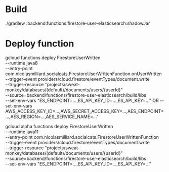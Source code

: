 # Build

./gradlew :backend:functions:firestore-user-elasticsearch:shadowJar

# Deploy function

gcloud functions deploy FirestoreUserWritten \
--runtime java8 \
--entry-point com.nicolasmilliard.socialcats.FirestoreUserWrittenFunction.onUserWritten \
--trigger-event providers/cloud.firestore/eventTypes/document.write \
--trigger-resource "projects/sweat-monkey/databases/(default)/documents/users/{userId}" \
--source=backend/functions/firestore-user-elasticsearch/build/libs \
--set-env-vars "ES_ENDPOINT=...,ES_API_KEY_ID=...,ES_API_KEY=..."
OR
--set-env-vars AWS_ACCESS_KEY_ID=...,AWS_SECRET_ACCESS_KEY=...,AES_ENDPOINT=...,AES_REGION=...,AES_SERVICE_NAME=..."

gcloud alpha functions deploy FirestoreUserWritten \
--runtime java11 \
--entry-point com.nicolasmilliard.socialcats.FirestoreUserWrittenFunction \
--trigger-event providers/cloud.firestore/eventTypes/document.write \
--trigger-resource "projects/sweat-monkey/databases/(default)/documents/users/{userId}" \
--source=backend/functions/firestore-user-elasticsearch/build/libs \
--set-env-vars "ES_ENDPOINT=...,ES_API_KEY_ID=...,ES_API_KEY=..."
